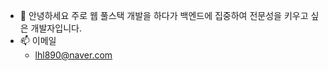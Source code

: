 - 👋 안녕하세요 주로 웹 풀스택 개발을 하다가 백엔드에 집중하여 전문성을 키우고 싶은 개발자입니다.
- 📫 이메일
  - lhl890@naver.com

<!---
dobot0101/dobot0101 is a ✨ special ✨ repository because its `README.md` (this file) appears on your GitHub profile.
You can click the Preview link to take a look at your changes.
--->
